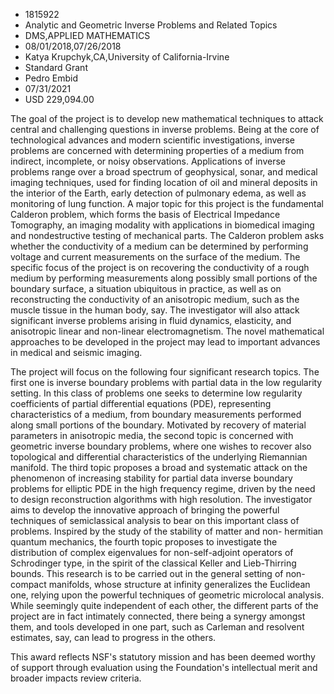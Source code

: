 
* 1815922
* Analytic and Geometric Inverse Problems and Related Topics
* DMS,APPLIED MATHEMATICS
* 08/01/2018,07/26/2018
* Katya Krupchyk,CA,University of California-Irvine
* Standard Grant
* Pedro Embid
* 07/31/2021
* USD 229,094.00

The goal of the project is to develop new mathematical techniques to attack
central and challenging questions in inverse problems. Being at the core of
technological advances and modern scientific investigations, inverse problems
are concerned with determining properties of a medium from indirect, incomplete,
or noisy observations. Applications of inverse problems range over a broad
spectrum of geophysical, sonar, and medical imaging techniques, used for finding
location of oil and mineral deposits in the interior of the Earth, early
detection of pulmonary edema, as well as monitoring of lung function. A major
topic for this project is the fundamental Calderon problem, which forms the
basis of Electrical Impedance Tomography, an imaging modality with applications
in biomedical imaging and nondestructive testing of mechanical parts. The
Calderon problem asks whether the conductivity of a medium can be determined by
performing voltage and current measurements on the surface of the medium. The
specific focus of the project is on recovering the conductivity of a rough
medium by performing measurements along possibly small portions of the boundary
surface, a situation ubiquitous in practice, as well as on reconstructing the
conductivity of an anisotropic medium, such as the muscle tissue in the human
body, say. The investigator will also attack significant inverse problems
arising in fluid dynamics, elasticity, and anisotropic linear and non-linear
electromagnetism. The novel mathematical approaches to be developed in the
project may lead to important advances in medical and seismic imaging.

The project will focus on the following four significant research topics. The
first one is inverse boundary problems with partial data in the low regularity
setting. In this class of problems one seeks to determine low regularity
coefficients of partial differential equations (PDE), representing
characteristics of a medium, from boundary measurements performed along small
portions of the boundary. Motivated by recovery of material parameters in
anisotropic media, the second topic is concerned with geometric inverse boundary
problems, where one wishes to recover also topological and differential
characteristics of the underlying Riemannian manifold. The third topic proposes
a broad and systematic attack on the phenomenon of increasing stability for
partial data inverse boundary problems for elliptic PDE in the high frequency
regime, driven by the need to design reconstruction algorithms with high
resolution. The investigator aims to develop the innovative approach of bringing
the powerful techniques of semiclassical analysis to bear on this important
class of problems. Inspired by the study of the stability of matter and non-
hermitian quantum mechanics, the fourth topic proposes to investigate the
distribution of complex eigenvalues for non-self-adjoint operators of
Schrodinger type, in the spirit of the classical Keller and Lieb-Thirring
bounds. This research is to be carried out in the general setting of non-compact
manifolds, whose structure at infinity generalizes the Euclidean one, relying
upon the powerful techniques of geometric microlocal analysis. While seemingly
quite independent of each other, the different parts of the project are in fact
intimately connected, there being a synergy amongst them, and tools developed in
one part, such as Carleman and resolvent estimates, say, can lead to progress in
the others.

This award reflects NSF's statutory mission and has been deemed worthy of
support through evaluation using the Foundation's intellectual merit and broader
impacts review criteria.

